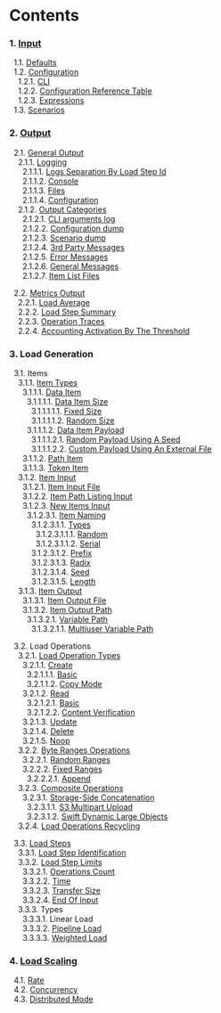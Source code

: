 # Contents

### 1. [Input](input)
&nbsp;&nbsp;1.1. [Defaults](defaults)<br/>
&nbsp;&nbsp;1.2. [Configuration](input/configuration)<br/>
&nbsp;&nbsp;&nbsp;&nbsp;1.2.1. [CLI](input/cli)<br/>
&nbsp;&nbsp;&nbsp;&nbsp;1.2.2. [Configuration Reference Table](input/configuration#11-reference-table)<br/>
&nbsp;&nbsp;&nbsp;&nbsp;1.2.3. [Expressions](input/configuration#124-expression)<br/>
&nbsp;&nbsp;1.3. [Scenarios](input/scenarios)<br/>
    
### 2. [Output](output)
&nbsp;&nbsp;2.1. [General Output](output#1-general)<br/>
&nbsp;&nbsp;&nbsp;&nbsp;2.1.1. [Logging](output#11-logging-subsystem)<br/>
&nbsp;&nbsp;&nbsp;&nbsp;&nbsp;&nbsp;2.1.1.1. [Logs Separation By Load Step Id](output#111-load-step-id)<br/>
&nbsp;&nbsp;&nbsp;&nbsp;&nbsp;&nbsp;2.1.1.2. [Console](output#112-console)<br/>
&nbsp;&nbsp;&nbsp;&nbsp;&nbsp;&nbsp;2.1.1.3. [Files](output#113-files)<br/>
&nbsp;&nbsp;&nbsp;&nbsp;&nbsp;&nbsp;2.1.1.4. [Configuration](output#114-log-configuration)<br/>
&nbsp;&nbsp;&nbsp;&nbsp;2.1.2. [Output Categories](output#12-categories)<br/>
&nbsp;&nbsp;&nbsp;&nbsp;&nbsp;&nbsp;2.1.2.1. [CLI arguments log](output#121-cli-arguments)<br/>
&nbsp;&nbsp;&nbsp;&nbsp;&nbsp;&nbsp;2.1.2.2. [Configuration dump](output#122-configuration-dump)<br/>
&nbsp;&nbsp;&nbsp;&nbsp;&nbsp;&nbsp;2.1.2.3. [Scenario dump](output#123-scenario-dump)<br/>
&nbsp;&nbsp;&nbsp;&nbsp;&nbsp;&nbsp;2.1.2.4. [3rd Party Messages](output#124-3rd-party-log-messages)<br/>
&nbsp;&nbsp;&nbsp;&nbsp;&nbsp;&nbsp;2.1.2.5. [Error Messages](output#125-error-messages)<br/>
&nbsp;&nbsp;&nbsp;&nbsp;&nbsp;&nbsp;2.1.2.6. [General Messages](output#126-general-messages)<br/>
&nbsp;&nbsp;&nbsp;&nbsp;&nbsp;&nbsp;2.1.2.7. [Item List Files](output#127-item-list-files)<br/>

&nbsp;&nbsp;2.2. [Metrics Output](output#2-metrics)<br/>
&nbsp;&nbsp;&nbsp;&nbsp;2.2.1. [Load Average](output#21-load-average)<br/>
&nbsp;&nbsp;&nbsp;&nbsp;2.2.2. [Load Step Summary](output#22-load-step-summary)<br/>
&nbsp;&nbsp;&nbsp;&nbsp;2.2.3. [Operation Traces](output#23-operation-traces)<br/>
&nbsp;&nbsp;&nbsp;&nbsp;2.2.4. [Accounting Activation By The Threshold](output#24-threshold)<br/>

### 3. Load Generation
&nbsp;&nbsp;3.1. Items<br/>
&nbsp;&nbsp;&nbsp;&nbsp;3.1.1. [Item Types](item/types)<br/>
&nbsp;&nbsp;&nbsp;&nbsp;&nbsp;&nbsp;3.1.1.1. [Data Item](item/types#1-data)<br/>
&nbsp;&nbsp;&nbsp;&nbsp;&nbsp;&nbsp;&nbsp;&nbsp;3.1.1.1.1. [Data Item Size](item/types#11-size)<br/>
&nbsp;&nbsp;&nbsp;&nbsp;&nbsp;&nbsp;&nbsp;&nbsp;&nbsp;&nbsp;3.1.1.1.1.1. [Fixed Size](item/types#111-fixed)<br/>
&nbsp;&nbsp;&nbsp;&nbsp;&nbsp;&nbsp;&nbsp;&nbsp;&nbsp;&nbsp;3.1.1.1.1.2. [Random Size](item/types#112-random)<br/>
&nbsp;&nbsp;&nbsp;&nbsp;&nbsp;&nbsp;&nbsp;&nbsp;3.1.1.1.2. [Data Item Payload](item/types#12-payload)<br/>
&nbsp;&nbsp;&nbsp;&nbsp;&nbsp;&nbsp;&nbsp;&nbsp;&nbsp;&nbsp;3.1.1.1.2.1. [Random Payload Using A Seed](item/types#121-random-using-a-seed)<br/>
&nbsp;&nbsp;&nbsp;&nbsp;&nbsp;&nbsp;&nbsp;&nbsp;&nbsp;&nbsp;3.1.1.1.2.2. [Custom Payload Using An External File](item/types#122-custom-using-an-external-file)<br/>
&nbsp;&nbsp;&nbsp;&nbsp;&nbsp;&nbsp;3.1.1.2. [Path Item](item/types#2-path)<br/>
&nbsp;&nbsp;&nbsp;&nbsp;&nbsp;&nbsp;3.1.1.3. [Token Item](item/types#3-token)<br/>
&nbsp;&nbsp;&nbsp;&nbsp;3.1.2. [Item Input](item/input)<br/>
&nbsp;&nbsp;&nbsp;&nbsp;&nbsp;&nbsp;3.1.2.1. [Item Input File](item/input#1-file)<br/>
&nbsp;&nbsp;&nbsp;&nbsp;&nbsp;&nbsp;3.1.2.2. [Item Path Listing Input](item/input#2-item-path-listing-input)<br/>
&nbsp;&nbsp;&nbsp;&nbsp;&nbsp;&nbsp;3.1.2.3. [New Items Input](item/input#3-new-items-input)<br/>
&nbsp;&nbsp;&nbsp;&nbsp;&nbsp;&nbsp;&nbsp;&nbsp;3.1.2.3.1. [Item Naming](item/input#31-naming)<br/>
&nbsp;&nbsp;&nbsp;&nbsp;&nbsp;&nbsp;&nbsp;&nbsp;&nbsp;&nbsp;3.1.2.3.1.1. [Types](item/input#311-types)<br/>
&nbsp;&nbsp;&nbsp;&nbsp;&nbsp;&nbsp;&nbsp;&nbsp;&nbsp;&nbsp;&nbsp;&nbsp;3.1.2.3.1.1.1. [Random](item/input#3111-random)<br/>
&nbsp;&nbsp;&nbsp;&nbsp;&nbsp;&nbsp;&nbsp;&nbsp;&nbsp;&nbsp;&nbsp;&nbsp;3.1.2.3.1.1.2. [Serial](item/input#3112-serial)<br/>
&nbsp;&nbsp;&nbsp;&nbsp;&nbsp;&nbsp;&nbsp;&nbsp;&nbsp;&nbsp;3.1.2.3.1.2. [Prefix](item/input#312-prefix)<br/>
&nbsp;&nbsp;&nbsp;&nbsp;&nbsp;&nbsp;&nbsp;&nbsp;&nbsp;&nbsp;3.1.2.3.1.3. [Radix](item/input#313-radix)<br/>
&nbsp;&nbsp;&nbsp;&nbsp;&nbsp;&nbsp;&nbsp;&nbsp;&nbsp;&nbsp;3.1.2.3.1.4. [Seed](item/input#314-seed)<br/>
&nbsp;&nbsp;&nbsp;&nbsp;&nbsp;&nbsp;&nbsp;&nbsp;&nbsp;&nbsp;3.1.2.3.1.5. [Length](item/input#315-length)<br/>
&nbsp;&nbsp;&nbsp;&nbsp;3.1.3. [Item Output](item/output)<br/>
&nbsp;&nbsp;&nbsp;&nbsp;&nbsp;&nbsp;3.1.3.1. [Item Output File](item/output#1-file)<br/>
&nbsp;&nbsp;&nbsp;&nbsp;&nbsp;&nbsp;3.1.3.2. [Item Output Path](item/output#2-path)<br/>
&nbsp;&nbsp;&nbsp;&nbsp;&nbsp;&nbsp;&nbsp;&nbsp;3.1.3.2.1. [Variable Path](item/output#21-variable)<br/>
&nbsp;&nbsp;&nbsp;&nbsp;&nbsp;&nbsp;&nbsp;&nbsp;&nbsp;&nbsp;3.1.3.2.1.1. [Multiuser Variable Path](item/output#211-multiuser)<br/>

&nbsp;&nbsp;3.2. Load Operations<br/>
&nbsp;&nbsp;&nbsp;&nbsp;3.2.1. [Load Operation Types](load/operations/types)<br/>
&nbsp;&nbsp;&nbsp;&nbsp;&nbsp;&nbsp;3.2.1.1. [Create](load/operations/types#1-create)<br/>
&nbsp;&nbsp;&nbsp;&nbsp;&nbsp;&nbsp;&nbsp;&nbsp;3.2.1.1.1. [Basic](load/operations/types#11-basic)<br/>
&nbsp;&nbsp;&nbsp;&nbsp;&nbsp;&nbsp;&nbsp;&nbsp;3.2.1.1.2. [Copy Mode](load/operations/types#12-copy-mode)<br/>
&nbsp;&nbsp;&nbsp;&nbsp;&nbsp;&nbsp;3.2.1.2. [Read](load/operations/types#2-read)<br/>
&nbsp;&nbsp;&nbsp;&nbsp;&nbsp;&nbsp;&nbsp;&nbsp;3.2.1.2.1. [Basic](load/operations/types#21-basic)<br/>
&nbsp;&nbsp;&nbsp;&nbsp;&nbsp;&nbsp;&nbsp;&nbsp;3.2.1.2.2. [Content Verification](load/operations/types#22-content-verification)<br/>
&nbsp;&nbsp;&nbsp;&nbsp;&nbsp;&nbsp;3.2.1.3. [Update](load/operations/types#3-update)<br/>
&nbsp;&nbsp;&nbsp;&nbsp;&nbsp;&nbsp;3.2.1.4. [Delete](load/operations/types#4-delete)<br/>
&nbsp;&nbsp;&nbsp;&nbsp;&nbsp;&nbsp;3.2.1.5. [Noop](load/operations/types#5-noop)<br/>
&nbsp;&nbsp;&nbsp;&nbsp;3.2.2. [Byte Ranges Operations](load/operations/byte_ranges)<br/>
&nbsp;&nbsp;&nbsp;&nbsp;&nbsp;&nbsp;3.2.2.1. [Random Ranges](load/operations/byte_ranges#41-random-ranges)<br/>
&nbsp;&nbsp;&nbsp;&nbsp;&nbsp;&nbsp;3.2.2.2. [Fixed Ranges](load/operations/byte_ranges#42-fixed-ranges)<br/>
&nbsp;&nbsp;&nbsp;&nbsp;&nbsp;&nbsp;&nbsp;&nbsp;3.2.2.2.1. [Append](load/operations/byte_ranges#421-append)<br/>
&nbsp;&nbsp;&nbsp;&nbsp;3.2.3. [Composite Operations](load/operations/composite)<br/>
&nbsp;&nbsp;&nbsp;&nbsp;&nbsp;&nbsp;3.2.3.1. [Storage-Side Concatenation](load/operations/composite#1-storage-side-concatenation)<br/>
&nbsp;&nbsp;&nbsp;&nbsp;&nbsp;&nbsp;&nbsp;&nbsp;3.2.3.1.1. [S3 Multipart Upload](load/operations/composite#131-s3-multipart-upload)<br/>
&nbsp;&nbsp;&nbsp;&nbsp;&nbsp;&nbsp;&nbsp;&nbsp;3.2.3.1.2. [Swift Dynamic Large Objects](load/operations/composite#132-swift-dynamic-large-objects)<br/>
&nbsp;&nbsp;&nbsp;&nbsp;3.2.4. [Load Operations Recycling](load/operations/recycling)<br/>

&nbsp;&nbsp;3.3. [Load Steps](load/steps)<br/>
&nbsp;&nbsp;&nbsp;&nbsp;3.3.1. [Load Step Identification](load/steps#1-identification)<br/>
&nbsp;&nbsp;&nbsp;&nbsp;3.3.2. [Load Step Limits](load/steps#2-limits)<br/>
&nbsp;&nbsp;&nbsp;&nbsp;&nbsp;&nbsp;3.3.2.1. [Operations Count](load/steps#21-operations-count)<br/>
&nbsp;&nbsp;&nbsp;&nbsp;&nbsp;&nbsp;3.3.2.2. [Time](load/steps#22-time)<br/>
&nbsp;&nbsp;&nbsp;&nbsp;&nbsp;&nbsp;3.3.2.3. [Transfer Size](load/steps#23-transfer-size)<br/>
&nbsp;&nbsp;&nbsp;&nbsp;&nbsp;&nbsp;3.3.2.4. [End Of Input](load/steps#24-end-of-input)<br/>
&nbsp;&nbsp;&nbsp;&nbsp;3.3.3. Types<br/>
&nbsp;&nbsp;&nbsp;&nbsp;&nbsp;&nbsp;3.3.3.1. Linear Load<br/>
&nbsp;&nbsp;&nbsp;&nbsp;&nbsp;&nbsp;3.3.3.2. [Pipeline Load](https://github.com/emc-mongoose/mongoose-load-step-pipeline)<br/>
&nbsp;&nbsp;&nbsp;&nbsp;&nbsp;&nbsp;3.3.3.3. [Weighted Load](https://github.com/emc-mongoose/mongoose-load-step-weighted)<br/>

### 4. [Load Scaling](scaling)
&nbsp;&nbsp;4.1. [Rate](scaling#1-rate)<br/>
&nbsp;&nbsp;4.2. [Concurrency](scaling#2-concurrency)<br/>
&nbsp;&nbsp;4.3. [Distributed Mode](scaling3-distributed-mode)<br/>
